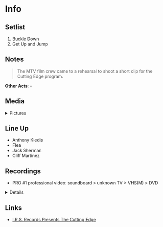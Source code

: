 # Info

## Setlist

1. Buckle Down
2. Get Up and Jump

## Notes

> The MTV film crew came to a rehearsal to shoot a short clip for the Cutting Edge program.

**Other Acts**: -

## Media 

<details>
  <summary>Pictures</summary>
  <!--<img alt="Setlist" title="Setlist" src="_.jpg" height="200" />
  <img alt="Flyer" title="Flyer" src="_.jpg" height="200" />-->
</details>

## Line Up

* Anthony Kiedis
* Flea
* Jack Sherman
* Cliff Martinez

## Recordings

* PRO #1 professional video: soundboard > unknown TV > VHS(M) > DVD
<details>
  <img src="1984-08-26 PRO #1 (1).png" height="200" />
  <img src="1984-08-26 PRO #2 (1).png" height="200" />
  <img src="1984-08-26 PRO #3 (1).png" height="200" />
  <img src="1984-08-26 PRO #4 (1).png" height="200" />
</details>

## Links

* [I.R.S. Records Presents The Cutting Edge](https://en.wikipedia.org/wiki/I.R.S._Records_Presents_The_Cutting_Edge)
